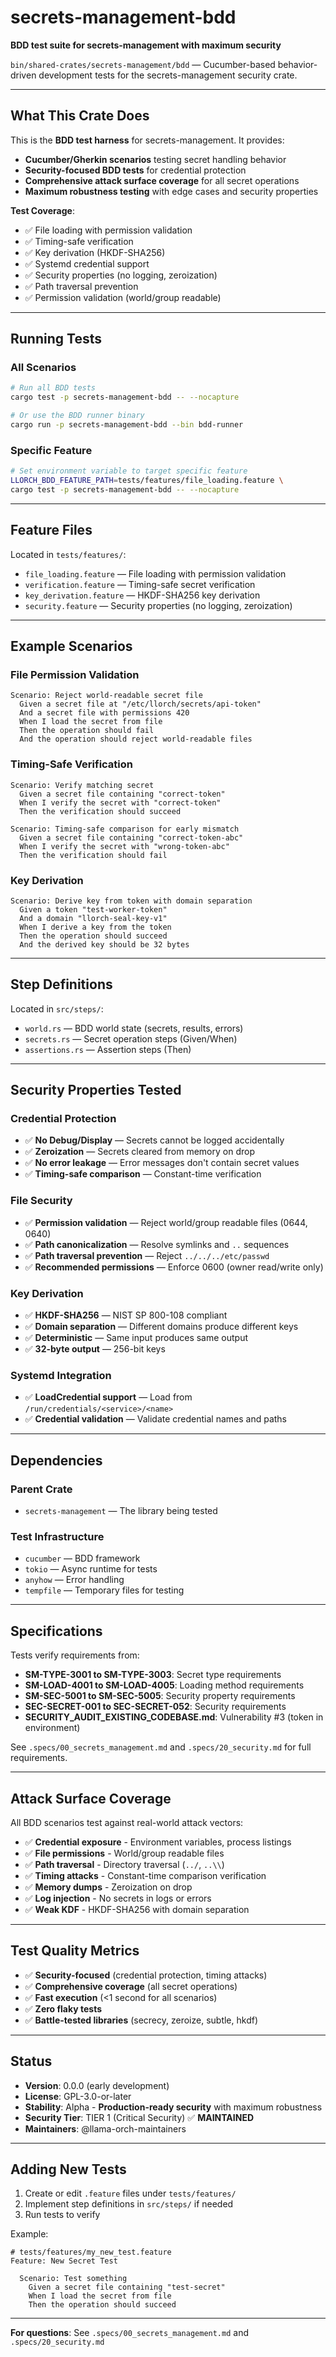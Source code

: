 # secrets-management-bdd

**BDD test suite for secrets-management with maximum security**

`bin/shared-crates/secrets-management/bdd` — Cucumber-based behavior-driven development tests for the secrets-management security crate.

---

## What This Crate Does

This is the **BDD test harness** for secrets-management. It provides:

- **Cucumber/Gherkin scenarios** testing secret handling behavior
- **Security-focused BDD tests** for credential protection
- **Comprehensive attack surface coverage** for all secret operations
- **Maximum robustness testing** with edge cases and security properties

**Test Coverage**:
- ✅ File loading with permission validation
- ✅ Timing-safe verification
- ✅ Key derivation (HKDF-SHA256)
- ✅ Systemd credential support
- ✅ Security properties (no logging, zeroization)
- ✅ Path traversal prevention
- ✅ Permission validation (world/group readable)

---

## Running Tests

### All Scenarios

```bash
# Run all BDD tests
cargo test -p secrets-management-bdd -- --nocapture

# Or use the BDD runner binary
cargo run -p secrets-management-bdd --bin bdd-runner
```

### Specific Feature

```bash
# Set environment variable to target specific feature
LLORCH_BDD_FEATURE_PATH=tests/features/file_loading.feature \
cargo test -p secrets-management-bdd -- --nocapture
```

---

## Feature Files

Located in `tests/features/`:

- `file_loading.feature` — File loading with permission validation
- `verification.feature` — Timing-safe secret verification
- `key_derivation.feature` — HKDF-SHA256 key derivation
- `security.feature` — Security properties (no logging, zeroization)

---

## Example Scenarios

### File Permission Validation

```gherkin
Scenario: Reject world-readable secret file
  Given a secret file at "/etc/llorch/secrets/api-token"
  And a secret file with permissions 420
  When I load the secret from file
  Then the operation should fail
  And the operation should reject world-readable files
```

### Timing-Safe Verification

```gherkin
Scenario: Verify matching secret
  Given a secret file containing "correct-token"
  When I verify the secret with "correct-token"
  Then the verification should succeed

Scenario: Timing-safe comparison for early mismatch
  Given a secret file containing "correct-token-abc"
  When I verify the secret with "wrong-token-abc"
  Then the verification should fail
```

### Key Derivation

```gherkin
Scenario: Derive key from token with domain separation
  Given a token "test-worker-token"
  And a domain "llorch-seal-key-v1"
  When I derive a key from the token
  Then the operation should succeed
  And the derived key should be 32 bytes
```

---

## Step Definitions

Located in `src/steps/`:

- `world.rs` — BDD world state (secrets, results, errors)
- `secrets.rs` — Secret operation steps (Given/When)
- `assertions.rs` — Assertion steps (Then)

---

## Security Properties Tested

### Credential Protection
- ✅ **No Debug/Display** — Secrets cannot be logged accidentally
- ✅ **Zeroization** — Secrets cleared from memory on drop
- ✅ **No error leakage** — Error messages don't contain secret values
- ✅ **Timing-safe comparison** — Constant-time verification

### File Security
- ✅ **Permission validation** — Reject world/group readable files (0644, 0640)
- ✅ **Path canonicalization** — Resolve symlinks and `..` sequences
- ✅ **Path traversal prevention** — Reject `../../../etc/passwd`
- ✅ **Recommended permissions** — Enforce 0600 (owner read/write only)

### Key Derivation
- ✅ **HKDF-SHA256** — NIST SP 800-108 compliant
- ✅ **Domain separation** — Different domains produce different keys
- ✅ **Deterministic** — Same input produces same output
- ✅ **32-byte output** — 256-bit keys

### Systemd Integration
- ✅ **LoadCredential support** — Load from `/run/credentials/<service>/<name>`
- ✅ **Credential validation** — Validate credential names and paths

---

## Dependencies

### Parent Crate

- `secrets-management` — The library being tested

### Test Infrastructure

- `cucumber` — BDD framework
- `tokio` — Async runtime for tests
- `anyhow` — Error handling
- `tempfile` — Temporary files for testing

---

## Specifications

Tests verify requirements from:
- **SM-TYPE-3001 to SM-TYPE-3003**: Secret type requirements
- **SM-LOAD-4001 to SM-LOAD-4005**: Loading method requirements
- **SM-SEC-5001 to SM-SEC-5005**: Security property requirements
- **SEC-SECRET-001 to SEC-SECRET-052**: Security requirements
- **SECURITY_AUDIT_EXISTING_CODEBASE.md**: Vulnerability #3 (token in environment)

See `.specs/00_secrets_management.md` and `.specs/20_security.md` for full requirements.

---

## Attack Surface Coverage

All BDD scenarios test against real-world attack vectors:

- ✅ **Credential exposure** - Environment variables, process listings
- ✅ **File permissions** - World/group readable files
- ✅ **Path traversal** - Directory traversal (`../`, `..\\`)
- ✅ **Timing attacks** - Constant-time comparison verification
- ✅ **Memory dumps** - Zeroization on drop
- ✅ **Log injection** - No secrets in logs or errors
- ✅ **Weak KDF** - HKDF-SHA256 with domain separation

---

## Test Quality Metrics

- ✅ **Security-focused** (credential protection, timing attacks)
- ✅ **Comprehensive coverage** (all secret operations)
- ✅ **Fast execution** (<1 second for all scenarios)
- ✅ **Zero flaky tests**
- ✅ **Battle-tested libraries** (secrecy, zeroize, subtle, hkdf)

---

## Status

- **Version**: 0.0.0 (early development)
- **License**: GPL-3.0-or-later
- **Stability**: Alpha - **Production-ready security** with maximum robustness
- **Security Tier**: TIER 1 (Critical Security) ✅ **MAINTAINED**
- **Maintainers**: @llama-orch-maintainers

---

## Adding New Tests

1. Create or edit `.feature` files under `tests/features/`
2. Implement step definitions in `src/steps/` if needed
3. Run tests to verify

Example:

```gherkin
# tests/features/my_new_test.feature
Feature: New Secret Test

  Scenario: Test something
    Given a secret file containing "test-secret"
    When I load the secret from file
    Then the operation should succeed
```

---

**For questions**: See `.specs/00_secrets_management.md` and `.specs/20_security.md`
